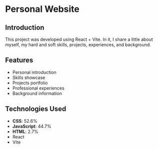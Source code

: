 # Personal Website

## Introduction
This project was developed using React + Vite. In it, I share a little about myself, my hard and soft skills, projects, experiences, and background.

## Features
- Personal introduction
- Skills showcase
- Projects portfolio
- Professional experiences
- Background information

## Technologies Used
- **CSS**: 52.6%
- **JavaScript**: 44.7%
- **HTML**: 2.7%
- React
- Vite
